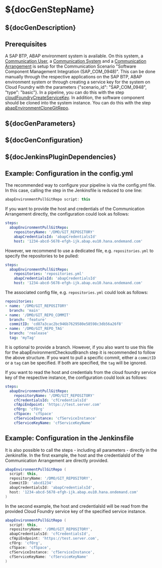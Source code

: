 # ${docGenStepName}

## ${docGenDescription}

## Prerequisites

A SAP BTP, ABAP environment system is available.
On this system, a [Communication User](https://help.sap.com/viewer/65de2977205c403bbc107264b8eccf4b/Cloud/en-US/0377adea0401467f939827242c1f4014.html), a [Communication System](https://help.sap.com/viewer/65de2977205c403bbc107264b8eccf4b/Cloud/en-US/1bfe32ae08074b7186e375ab425fb114.html) and a [Communication Arrangement](https://help.sap.com/viewer/65de2977205c403bbc107264b8eccf4b/Cloud/en-US/a0771f6765f54e1c8193ad8582a32edb.html) is setup for the Communication Scenario "Software Component Management Integration (SAP_COM_0948)". This can be done manually through the respective applications on the SAP BTP, ABAP environment system or through creating a service key for the system on Cloud Foundry with the parameters {"scenario_id": "SAP_COM_0948", "type": "basic"}. In a pipeline, you can do this with the step [cloudFoundryCreateServiceKey](https://sap.github.io/jenkins-library/steps/cloudFoundryCreateServiceKey/). In addition, the software component should be cloned into the system instance. You can do this with the step [abapEnvironmentCloneGitRepo](./abapEnvironmentCloneGitRepo.md).

## ${docGenParameters}

## ${docGenConfiguration}

## ${docJenkinsPluginDependencies}

## Example: Configuration in the config.yml

The recommended way to configure your pipeline is via the config.yml file. In this case, calling the step in the Jenkinsfile is reduced to one line:

```groovy
abapEnvironmentPullGitRepo script: this
```

If you want to provide the host and credentials of the Communication Arrangement directly, the configuration could look as follows:

```yaml
steps:
  abapEnvironmentPullGitRepo:
    repositoryName: '/DMO/GIT_REPOSITORY'
    abapCredentialsId: 'abapCredentialsId'
    host: '1234-abcd-5678-efgh-ijk.abap.eu10.hana.ondemand.com'
```

However, we recommend to use a dedicated file, e.g. `repositories.yml` to specify the repositories to be pulled:

```yaml
steps:
  abapEnvironmentPullGitRepo:
    repositories: 'repositories.yml'
    abapCredentialsId: 'abapCredentialsId'
    host: '1234-abcd-5678-efgh-ijk.abap.eu10.hana.ondemand.com'
```

The associated config file, e.g. `repositories.yml` could look as follows:

```yaml
repositories:
- name: '/DMO/GIT_REPOSITORY'
  branch: 'main'
- name: '/DMO/GIT_REPO_COMMIT'
  branch: 'feature'
  commitID: 'cd87a3cac2bc946b7629580e58598c3db56a26f8'
- name: '/DMO/GIT_REPO_TAG'
  branch: 'realease'
  tag: 'myTag'
```

It is optional to provide a branch. However, if you also want to use this file for the abapEnvironmentCheckoutBranch step it is recommended to follow the above structure.
If you want to pull a specific commit, either a `commitID` or a `tag` can be specified. If both are specified, the `tag` will be ignored.

If you want to read the host and credentials from the cloud foundry service key of the respective instance, the configuration could look as follows:

```yaml
steps:
  abapEnvironmentPullGitRepo:
    repositoryName: '/DMO/GIT_REPOSITORY'
    cfCredentialsId: 'cfCredentialsId'
    cfApiEndpoint: 'https://test.server.com'
    cfOrg: 'cfOrg'
    cfSpace: 'cfSpace'
    cfServiceInstance: 'cfServiceInstance'
    cfServiceKeyName: 'cfServiceKeyName'
```

## Example: Configuration in the Jenkinsfile

It is also possible to call the steps - including all parameters - directly in the Jenkinsfile.
In the first example, the host and the credentialsId of the Communication Arrangement are directly provided.

```groovy
abapEnvironmentPullGitRepo (
  script: this,
  repositoryName: '/DMO/GIT_REPOSITORY',
  CommitID: 'abcd1234'
  abapCredentialsId: 'abapCredentialsId',
  host: '1234-abcd-5678-efgh-ijk.abap.eu10.hana.ondemand.com'
)
```

In the second example, the host and credentialsId will be read from the provided Cloud Foundry service key of the specified service instance.

```groovy
abapEnvironmentPullGitRepo (
  script: this,
  repositoryName: '/DMO/GIT_REPOSITORY',
  abapCredentialsId: 'cfCredentialsId',
  cfApiEndpoint: 'https://test.server.com',
  cfOrg: 'cfOrg',
  cfSpace: 'cfSpace',
  cfServiceInstance: 'cfServiceInstance',
  cfServiceKeyName: 'cfServiceKeyName'
)
```
